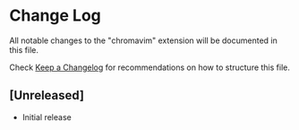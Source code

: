 # Change Log
All notable changes to the "chromavim" extension will be documented in this file.

Check [Keep a Changelog](http://keepachangelog.com/) for recommendations on how to structure this file.

## [Unreleased]
- Initial release